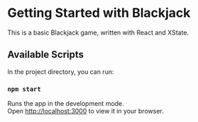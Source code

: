 # Getting Started with Blackjack

This is a basic Blackjack game, written with React and XState.

## Available Scripts

In the project directory, you can run:

### `npm start`

Runs the app in the development mode.\
Open [http://localhost:3000](http://localhost:3000) to view it in your browser.
